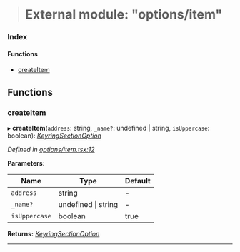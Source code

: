> # External module: "options/item"

### Index

#### Functions

* [createItem](_options_item_.md#createitem)

## Functions

###  createItem

▸ **createItem**(`address`: string, `_name?`: undefined | string, `isUppercase`: boolean): *[KeyringSectionOption](_options_types_.md#keyringsectionoption)*

*Defined in [options/item.tsx:12](url)*

**Parameters:**

Name | Type | Default |
------ | ------ | ------ |
`address` | string | - |
`_name?` | undefined \| string | - |
`isUppercase` | boolean | true |

**Returns:** *[KeyringSectionOption](_options_types_.md#keyringsectionoption)*

___